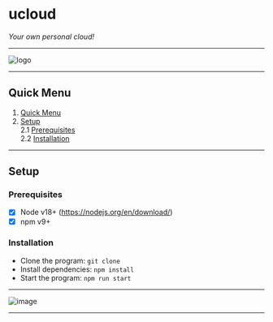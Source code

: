 # ucloud
*Your own personal cloud!*  
***  
![logo](https://user-images.githubusercontent.com/108842741/211185291-d1d6ab56-97b9-45dd-b0e3-26904308b132.png)
***  
## <a name='quickMenu'>Quick Menu</a>
1. [Quick Menu]('quickMenu')  
2. [Setup]('setup')  
2.1 [Prerequisites]('prerequisites)  
2.2 [Installation]('installation')  
***  
## <a name='setup'>Setup  </a>
### <a name='prerequisites'>Prerequisites</a>
- [x] Node v18+ (https://nodejs.org/en/download/)
- [x] npm v9+
  
### <a name='installation'>Installation</a>
- Clone the program: `git clone `  
- Install dependencies: `npm install`
- Start the program: `npm run start`  
  
***  
  
![image](https://user-images.githubusercontent.com/108842741/211184965-6b4f7b3f-4ed2-4213-ab4b-cc8a03b367b9.png)  
  
***  
